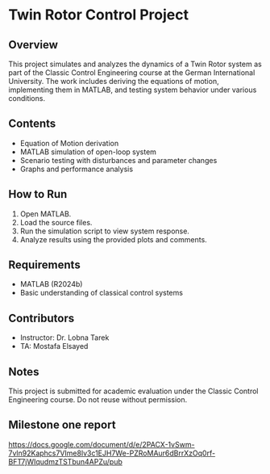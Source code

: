 # Twin Rotor Control Project

## Overview

This project simulates and analyzes the dynamics of a Twin Rotor system as part of the Classic Control Engineering course at the German International University. The work includes deriving the equations of motion, implementing them in MATLAB, and testing system behavior under various conditions.

## Contents

- Equation of Motion derivation
- MATLAB simulation of open-loop system
- Scenario testing with disturbances and parameter changes
- Graphs and performance analysis

## How to Run

1. Open MATLAB.
2. Load the source files.
3. Run the simulation script to view system response.
4. Analyze results using the provided plots and comments.

## Requirements

- MATLAB (R2024b)
- Basic understanding of classical control systems 

## Contributors

- Instructor: Dr. Lobna Tarek  
- TA: Mostafa Elsayed

## Notes

This project is submitted for academic evaluation under the Classic Control Engineering course. Do not reuse without permission.

## Milestone one report
https://docs.google.com/document/d/e/2PACX-1vSwm-7vln92Kaphcs7VIme8lv3c1EJH7We-PZRoMAur6dBrrXzOq0rf-BFT7jWIqudmzTSTbun4APZu/pub
